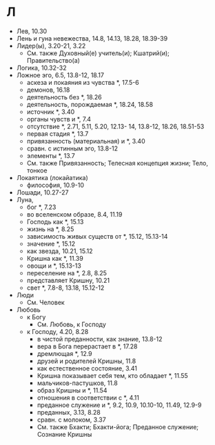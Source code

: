 # Л

- Лев, 10.30
- Лень и гуна невежества, 14.8, 14.13, 18.28, 18.39-39
- Лидер(ы), 3.20-21, 3.22
  - См. также Духовный(е) учитель(и); Кшатрий(и); Правительство(а)
- Логика, 10.32-32
- Ложное эго, 6.5, 13.8-12, 18.17
  - аскеза и покаяния из чувства \*, 17.5-6
  - демонов, 16.18
  - деятельность без \*, 18.26
  - деятельность, порождаемая \*, 18.24, 18.58
  - источник \*, 3.40
  - органы чувств и \*, 7.4
  - отсутствие \*, 2.71, 5.11, 5.20, 12.13- 14, 13.8-12, 18.26, 18.51-53
  - первая стадия \*, 13.7
  - привязанность (материальная) и \*, 3.40
  - сравн. с истинным эго, 13.8-12
  - элементы \*, 13.7
  - См. также Привязанность; Телесная концепция жизни; Тело, тонкое
- Локаятика (локайатика)
  - философия, 10.9-10
- Лошади, 10.27-27
- Луна,
  - бог \*, 7.23
  - во вселенском образе, 8.4, 11.19
  - Господь как \*, 15.13
  - жизнь на \*, 8.25
  - зависимость живых существ от \*, 15.12, 15.13-14
  - значение \*, 15.12
  - как звезда, 10.21, 15.12
  - Кришна как \*, 11.39
  - овощи и \*, 15.13-13
  - переселение на \*, 2.8, 8.25
  - представляет Кришну, 10.21
  - свет \*, 7.8-8, 13.18, 15.12-12
- Люди
  - См. Человек
- Любовь
  - к Богу
    - См. Любовь, к Господу
  - к Господу, 4.20, 8.28
    - в чистой преданности, как знание, 13.8-12
    - вера в Бога перерастает в \*, 17.28
    - дремлющая \*, 12.9
    - друзей и родителей Кришны, 11.8
    - как естественное состояние, 3.41
    - Кришна показывает себя тем, кто обладает \*, 11.55
    - мальчиков-пастушков, 11.8
    - образ Кришны и \*, 11.54
    - отношения в соответствии с \*, 4.11
    - преданное служение и \*, 9.2, 10.9, 10.10-10, 11.49, 12.9-9
    - преданных, 3.13, 8.28
    - сравн. с молоком, 3.37
    - См. также Бхакти; Бхакти-йога; Преданное служение; Сознание Кришны
